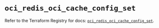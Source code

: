 # `oci_redis_oci_cache_config_set`

Refer to the Terraform Registry for docs: [`oci_redis_oci_cache_config_set`](https://registry.terraform.io/providers/hashicorp/oci/7.19.0/docs/resources/redis_oci_cache_config_set).
